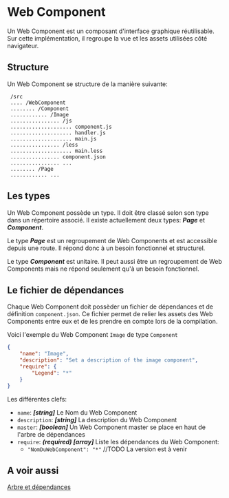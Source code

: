Web Component
=============

Un Web Component est un composant d'interface graphique réutilisable.
Sur cette implémentation, il regroupe la vue et les assets utilisées côté navigateur.

Structure
---------

Un Web Component se structure de la manière suivante:

```
 /src
 .... /WebComponent
 ........ /Component
 ............ /Image
 ................ /js
 .................... component.js
 .................... handler.js
 .................... main.js
 ................ /less
 .................... main.less
 ................ component.json
 ................ ...
 ........ /Page
 ............ ...
```

Les types
---------

Un Web Component possède un type. Il doit être classé selon son type dans un répertoire associé.
Il existe actuellement deux types: ***Page*** et ***Component***.

Le type ***Page*** est un regroupement de Web Components et est accessible depuis une route. Il répond donc à un besoin fonctionnel et structurel.

Le type ***Component*** est unitaire. Il peut aussi être un regroupement de Web Components mais ne répond seulement qu'à un besoin fonctionnel.

Le fichier de dépendances
-------------------------

Chaque Web Component doit possèder un fichier de dépendances et de définition `component.json`.
Ce fichier permet de relier les assets des Web Components entre eux et de les prendre en compte lors de la compilation.

Voici l'exemple du Web Component `Image` de type `Component` 

```json
{
    "name": "Image",
    "description": "Set a description of the image component",
    "require": {
        "Legend": "*"
    }
}
```

Les différentes clefs:
- `name`: ***[string]*** Le Nom du Web Component
- `description`: ***[string]*** La description du Web Component
- `master`: ***[boolean]*** Un Web Component master se place en haut de l'arbre de dépendances
- `require`: ***(required) [array]*** Liste les dépendances du Web Component:
    - `"NomDuWebComponent": "*"` //TODO La version est à venir
    
A voir aussi
------------

[Arbre et dépendances](runner.md)